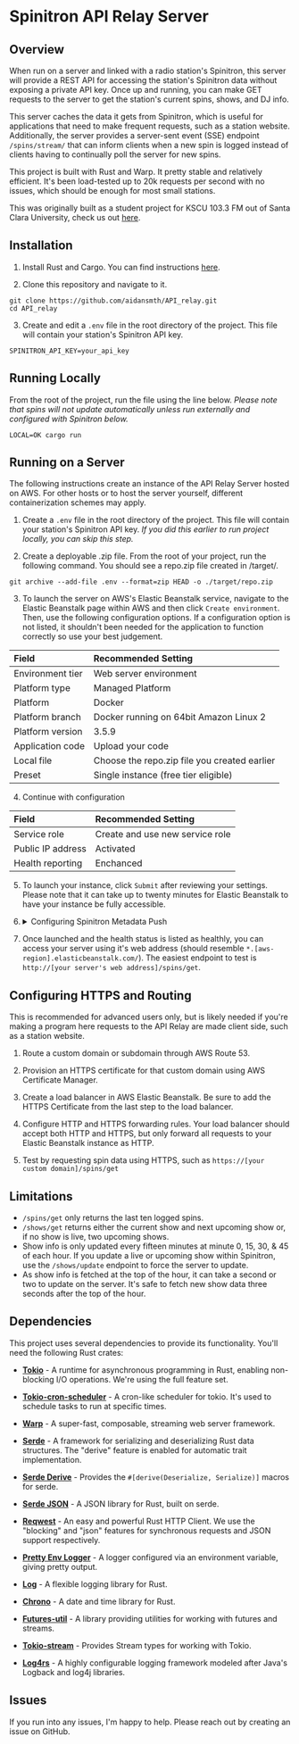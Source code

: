 # Spinitron API Relay Server
## Overview
When run on a server and linked with a radio station's Spinitron, this server will provide a REST API for accessing the station's Spinitron data without exposing a private API key. Once up and running, you can make GET requests to the server to get the station's current spins, shows, and DJ info. 

This server caches the data it gets from Spinitron, which is useful for applications that need to make frequent requests, such as a station website. Additionally, the server provides a server-sent event (SSE) endpoint `/spins/stream/` that can inform clients when a new spin is logged instead of clients having to continually poll the server for new spins.

This project is built with Rust and Warp. It pretty stable and relatively efficient. It's been load-tested up to 20k requests per second with no issues, which should be enough for most small stations.

This was originally built as a student project for KSCU 103.3 FM out of Santa Clara University, check us out [here](https://kscu.org).

## Installation
1. Install Rust and Cargo. You can find instructions [here](https://www.rust-lang.org/tools/install).

2. Clone this repository and navigate to it.
```
git clone https://github.com/aidansmth/API_relay.git
cd API_relay
```

3. Create and edit a `.env` file in the root directory of the project. This file will contain your station's Spinitron API key.
```
SPINITRON_API_KEY=your_api_key
```

## Running Locally
From the root of the project, run the file using the line below. _Please note that spins will not update automatically unless run externally and configured with Spinitron below._
```
LOCAL=OK cargo run
```

## Running on a Server
The following instructions create an instance of the API Relay Server hosted on AWS. For other hosts or to host the server yourself, different containerization schemes may apply.

1. Create a `.env` file in the root directory of the project. This file will contain your station's Spinitron API key. _If you did this earlier to run project locally, you can skip this step._

2. Create a deployable .zip file. From the root of your project, run the following command. You should see a repo.zip file created in /target/.
```
git archive --add-file .env --format=zip HEAD -o ./target/repo.zip
```

3. To launch the server on AWS's Elastic Beanstalk service, navigate to the Elastic Beanstalk page within AWS and then click `Create environment`. Then, use the following configuration options. If a configuration option is not listed, it shouldn't been needed for the application to function correctly so use your best judgement. 

| Field | Recommended Setting |
| :--- | :--- |
| Environment tier | Web server environment |
| Platform type | Managed Platform |
| Platform | Docker |
| Platform branch | Docker running on 64bit Amazon Linux 2 |
| Platform version | 3.5.9 |
| Application code | Upload your code |
| Local file | Choose the repo.zip file you created earlier |
| Preset | Single instance (free tier eligible) |

4. Continue with configuration

| Field | Recommended Setting |
| :--- | :--- |
| Service role | Create and use new service role |
| Public IP address | Activated |
| Health reporting | Enchanced |

5. To launch your instance, click `Submit` after reviewing your settings. Please note that it can take up to twenty minutes for Elastic Beanstalk to have your instance be fully accessible.

6. <details><summary>Configuring Spinitron Metadata Push</summary> <br>

    Your API server will rely on Spinitron's Metadata  Push feature to update the server with new tracks as they're detected/logged to Spinitron. This prevents constant polling of Spinitron's API by the server.

    1. Login in to Spinitron as an administrator and navigate to `Admin > Metadata Push`. 
    2. Click `New Channel` and enter the following. You can leave all other fields with their defaults.

    | Field | Recommended Setting |
    | :--- | :--- |
    | Channel Name | API Relay Push |
    | Template | POST http://[insert your server's web address]/spins/update
    | Enabled | True |

    3. To ensure that the Metadata Push is working successfully, navigate to `Metadata Push Logs` and wait for a new spin to be detected/logged. If successful, you should see a push with the status code `OK`.
</details>

7. Once launched and the health status is listed as healthly, you can access your server using it's web address (should resemble `*.[aws-region].elasticbeanstalk.com/`). The easiest endpoint to test is `http://[your server's web address]/spins/get`.

## Configuring HTTPS and Routing
This is recommended for advanced users only, but is likely needed if you're making  a program here requests to the API Relay are made client side, such as a station website.

1. Route a custom domain or subdomain through AWS Route 53.

2. Provision an HTTPS certificate for that custom domain using AWS Certificate Manager.

3. Create a load balancer in AWS Elastic Beanstalk. Be sure to add the HTTPS Certificate from the last step to the load balancer.

4. Configure HTTP and HTTPS forwarding rules. Your load balancer should accept both HTTP and HTTPS, but only forward all requests to your Elastic Beanstalk instance as HTTP.

5. Test by requesting spin data using HTTPS, such as `https://[your custom domain]/spins/get`

## Limitations
- `/spins/get` only returns the last ten logged spins.
- `/shows/get` returns either the current show and next upcoming show or, if no show is live, two upcoming shows.
- Show info is only updated every fifteen minutes at minute 0, 15, 30, & 45 of each hour. If you update a live or upcoming show within Spinitron, use the `/shows/update` endpoint to force the server to update.
- As show info is fetched at the top of the hour, it can take a second or two to update on the server. It's safe to fetch new show data three seconds after the top of the hour.

## Dependencies

This project uses several dependencies to provide its functionality. You'll need the following Rust crates:

- [**Tokio**](https://docs.rs/tokio/1/tokio/) - A runtime for asynchronous programming in Rust, enabling non-blocking I/O operations. We're using the full feature set.

- [**Tokio-cron-scheduler**](https://docs.rs/tokio-cron-scheduler/0.9.4/tokio_cron_scheduler/) - A cron-like scheduler for tokio. It's used to schedule tasks to run at specific times.

- [**Warp**](https://docs.rs/warp/0.3/warp/) - A super-fast, composable, streaming web server framework. 

- [**Serde**](https://docs.rs/serde/1.0/serde/) - A framework for serializing and deserializing Rust data structures. The "derive" feature is enabled for automatic trait implementation.

- [**Serde Derive**](https://docs.rs/serde_derive/1.0.152/serde_derive/) - Provides the `#[derive(Deserialize, Serialize)]` macros for serde.

- [**Serde JSON**](https://docs.rs/serde_json/1.0/serde_json/) - A JSON library for Rust, built on serde.

- [**Reqwest**](https://docs.rs/reqwest/0.11/reqwest/) - An easy and powerful Rust HTTP Client. We use the "blocking" and "json" features for synchronous requests and JSON support respectively.

- [**Pretty Env Logger**](https://docs.rs/pretty_env_logger/0.4/pretty_env_logger/) - A logger configured via an environment variable, giving pretty output.

- [**Log**](https://docs.rs/log/0.4/log/) - A flexible logging library for Rust.

- [**Chrono**](https://docs.rs/chrono/0.4.23/chrono/) - A date and time library for Rust.

- [**Futures-util**](https://docs.rs/futures-util/0.3.27/futures_util/) - A library providing utilities for working with futures and streams.

- [**Tokio-stream**](https://docs.rs/tokio-stream/0.1.12/tokio_stream/) - Provides Stream types for working with Tokio.

- [**Log4rs**](https://docs.rs/log4rs/1.2.0/log4rs/) - A highly configurable logging framework modeled after Java's Logback and log4j libraries.

## Issues

If you run into any issues, I'm happy to help. Please reach out by creating an issue on GitHub.